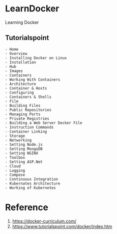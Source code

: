 # LearnDocker
Learning Docker

## Tutorialspoint
    - Home
    - Overview
    - Installing Docker on Linux
    - Installation
    - Hub
    - Images
    - Containers
    - Working With Containers
    - Architecture
    - Container & Hosts
    - Configuring
    - Containers & Shells
    - File
    - Building Files
    - Public Repositories
    - Managing Ports
    - Private Registries
    - Building a Web Server Docker File
    - Instruction Commands
    - Container Linking
    - Storage
    - Networking
    - Setting Node.js
    - Setting MongoDB
    - Setting NGINX
    - Toolbox
    - Setting ASP.Net
    - Cloud
    - Logging
    - Compose
    - Continuous Integration
    - Kubernates Architecture
    - Working of Kubernetes
    

# Reference
1. https://docker-curriculum.com/
2. https://www.tutorialspoint.com/docker/index.htm

